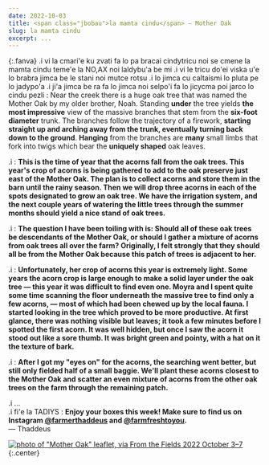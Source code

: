 ```yaml
---
date: 2022-10-03
title: <span class="jbobau">la mamta cindu</span> — Mother Oak
slug: la mamta cindu
excerpt: ...
---
```


{:.fanva}
.i vi la cmari'e ku zvati fa lo pa bracai cindytricu noi se cmene la mamta cindu teme'e la NO,AX noi laldybu'a be mi .i vi le tricu do'ei viska u'e lo brabra jimca be le stani noi mutce rotsu .i lo jimca cu caltaismi lo pluta pe lo jadypo'a .i ji'a jimca be ra fa lo jimca noi selpo'i fa lo jicycma poi jarco lo cindu pezli
: Near the creek there is a huge oak tree that was named the Mother Oak by my older brother, Noah. Standing **under** the tree yields **the most impressive** view of the massive branches that stem from the **six-foot diameter** trunk. The branches follow the trajectory of a firework, **starting straight up and arching away from the trunk, eventually turning back down to the ground**. **Hanging** from the branches are **many** small limbs that fork into twigs which bear the **uniquely shaped** oak leaves.

.i
: **This is the time of year that the acorns fall from the oak trees. This year's crop of acorns is being gathered to add to the oak preserve just east of the Mother Oak. The plan is to collect acorns and store them in the barn until the rainy season. Then we will drop three acorns in each of the spots designated to grow an oak tree. We have the irrigation system, and the next couple years of watering the little trees through the summer months should yield a nice stand of oak trees.**

.i
: **The question I have been toiling with is: Should all of these oak trees be descendants of the Mother Oak, or should I gather a mixture of acorns from oak trees all over the farm? Originally, I felt strongly that they should all be from the Mother Oak because this patch of trees is adjacent to her.**

.i
: **Unfortunately, her crop of acorns this year is extremely light. Some years the acorn crop is large enough to make a solid layer under the oak tree — this year it was difficult to find even one. Moyra and I spent quite some time scanning the floor underneath the massive tree to find only a few acorns, — most of which had been chewed up by the local fauna. I started looking in the tree which proved to be more productive. At first glance, there was nothing visible but leaves; it took a few minutes before I spotted the first acorn. It was well hidden, but once I saw the acorn it stood out like a sore thumb. It was bright green and pointy, with a hat on it the texture of bark.**

.i
: **After I got my "eyes on" for the acorns, the searching went better, but still only fielded half of a small baggie. We'll plant these acorns closest to the Mother Oak and scatter an even mixture of acorns from the other oak trees on the farm through the remaining patch.**

.i ... <br/> .i fi'e la TADIYS
: **Enjoy your boxes this week! Make sure to find us on Instagram [@farmerthaddeus] and [@farmfreshtoyou].** <br/> — Thaddeus

[![photo of "Mother Oak" leaflet, via _From the Fields_ 2022 October 3–7](https://i.imgur.com/puQX8D8l.jpg)](https://i.imgur.com/puQX8D8.jpg)
{:.center}

[@farmerthaddeus]: https://instagram.com/farmerthaddeus
[@farmfreshtoyou]: https://instagram.com/farmfreshtoyou
